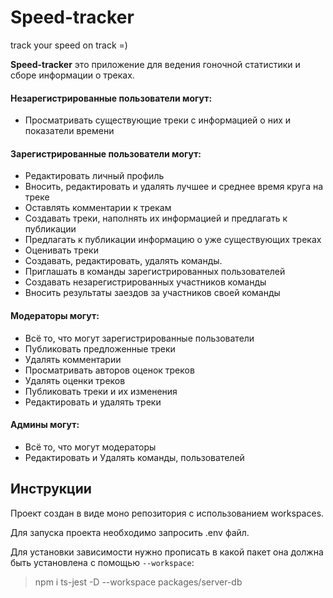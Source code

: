 # Speed-tracker
track your speed on track =)

**Speed-tracker** это приложение для ведения гоночной 
статистики и сборе информации о треках.

#### Незарегистрированные пользователи могут:
* Просматривать существующие треки с информацией о них и показатели времени

#### Зарегистрированные пользователи могут:
* Редактировать личный профиль
* Вносить, редактировать и удалять лучшее и среднее время круга на треке
* Оставлять комментарии к трекам
* Создавать треки, наполнять их информацией и предлагать к публикации
* Предлагать к публикации информацию о уже существующих треках
* Оценивать треки
* Создавать, редактировать, удалять команды.
* Приглашать в команды зарегистрированных пользователей
* Создавать незарегистрированных участников команды
* Вносить результаты заездов за участников своей команды

#### Модераторы могут:
* Всё то, что могут зарегистрированные пользователи
* Публиковать предложенные треки
* Удалять комментарии
* Просматривать авторов оценок треков
* Удалять оценки треков
* Публиковать треки и их изменения
* Редактировать и удалять треки

#### Админы могут:
* Всё то, что могут модераторы
* Редактировать и Удалять команды, пользователей


## Инструкции

Проект создан в виде моно репозитория с использованием workspaces.

Для запуска проекта необходимо запросить .env файл.

Для установки зависимости нужно прописать в какой пакет она должна быть установлена с помощью `--workspace`:

> npm i ts-jest -D --workspace packages/server-db

